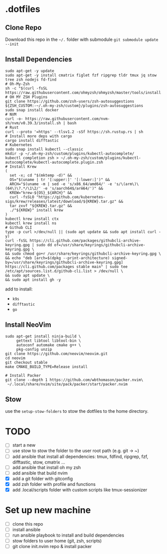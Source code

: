 # .dotfiles

## Clone Repo
Download this repo in the `~/.` folder
with submodule `git submodule update --init`

## Install Dependencies

```
sudo apt-get -y update
sudo apt-get -y install cmatrix figlet fzf ripgrep tldr tmux jq stow tree zsh nodejs fd-find
# Oh-My-Zsh
sh -c "$(curl -fsSL https://raw.githubusercontent.com/ohmyzsh/ohmyzsh/master/tools/install.sh)"
# OH MY ZSH Plugins
git clone https://github.com/zsh-users/zsh-autosuggestions ${ZSH_CUSTOM:-~/.oh-my-zsh/custom}/plugins/zsh-autosuggestions
sudo snap install docker
# NVM
curl -o- https://raw.githubusercontent.com/nvm-sh/nvm/v0.39.3/install.sh | bash
# Rust
curl --proto '=https' --tlsv1.2 -sSf https://sh.rustup.rs | sh
# Install more deps with cargo
cargo install difftastic
# Kubernetes
sudo snap install kubectl --classic
mkdir -p ~/.oh-my-zsh/custom/plugins/kubectl-autocomplete/
kubectl completion zsh > ~/.oh-my-zsh/custom/plugins/kubectl-autocomplete/kubectl-autocomplete.plugin.zsh
# Install Krew
(
  set -x; cd "$(mktemp -d)" &&
  OS="$(uname | tr '[:upper:]' '[:lower:]')" &&
  ARCH="$(uname -m | sed -e 's/x86_64/amd64/' -e 's/\(arm\)\(64\)\?.*/\1\2/' -e 's/aarch64$/arm64/')" &&
  KREW="krew-${OS}_${ARCH}" &&
  curl -fsSLO "https://github.com/kubernetes-sigs/krew/releases/latest/download/${KREW}.tar.gz" &&
  tar zxvf "${KREW}.tar.gz" &&
  ./"${KREW}" install krew
)
kubectl krew install ctx
kubectl krew install ns
# Github CLI
type -p curl >/dev/null || (sudo apt update && sudo apt install curl -y)
curl -fsSL https://cli.github.com/packages/githubcli-archive-keyring.gpg | sudo dd of=/usr/share/keyrings/githubcli-archive-keyring.gpg \
&& sudo chmod go+r /usr/share/keyrings/githubcli-archive-keyring.gpg \
&& echo "deb [arch=$(dpkg --print-architecture) signed-by=/usr/share/keyrings/githubcli-archive-keyring.gpg] https://cli.github.com/packages stable main" | sudo tee /etc/apt/sources.list.d/github-cli.list > /dev/null \
&& sudo apt update \
&& sudo apt install gh -y
```

add to install:
- `k9s`
- `difftastic`
- `go`
  
## Install NeoVim
```
sudo apt-get install ninja-build \
     gettext libtool libtool-bin \
     autoconf automake cmake g++ \
     pkg-config unzip
git clone https://github.com/neovim/neovim.git
cd neovim
git checkout stable
make CMAKE_BUILD_TYPE=Release install

# Install Packer
git clone --depth 1 https://github.com/wbthomason/packer.nvim\
 ~/.local/share/nvim/site/pack/packer/start/packer.nvim
```

## Stow
use the `setup-stow-folders` to stow the dotfiles to the home directory.

# TODO
- [ ] start a new
- [ ] use stow to stow the folder to the user root path (e.g. git -> ~)
- [ ] add ansible that install all dependencies: tmux, fdfind, ripgrep, fzf, difftastic, stow, cmatrix ...
- [ ] add ansible that install oh my zsh
- [ ] add ansible that build nvim
- [x] add a git folder with gitconfig
- [x] add zsh folder with profile and functions
- [x] add .local/scripts folder with custom scripts like tmux-sessionizer

# Set up new machine
- [ ] clone this repo
- [ ] install ansible
- [ ] run ansible playbook to install and build dependencies
- [ ] stow folders to user home (git, zsh, scripts)
- [ ] git clone init.nvim repo & install packer
